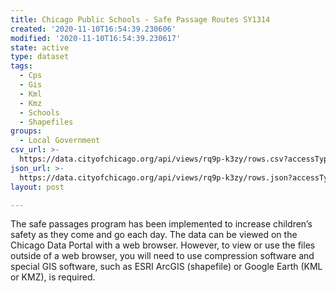 ```yaml
---
title: Chicago Public Schools - Safe Passage Routes SY1314
created: '2020-11-10T16:54:39.230606'
modified: '2020-11-10T16:54:39.230617'
state: active
type: dataset
tags:
  - Cps
  - Gis
  - Kml
  - Kmz
  - Schools
  - Shapefiles
groups:
  - Local Government
csv_url: >-
  https://data.cityofchicago.org/api/views/rq9p-k3zy/rows.csv?accessType=DOWNLOAD
json_url: >-
  https://data.cityofchicago.org/api/views/rq9p-k3zy/rows.json?accessType=DOWNLOAD
layout: post

---
```

The safe passages program has been implemented to increase children’s safety as they come and go each day. The data can be viewed on the Chicago Data Portal with a web browser. However, to view or use the files outside of a web browser, you will need to use compression software and special GIS software, such as ESRI ArcGIS (shapefile) or Google Earth (KML or KMZ), is required.
